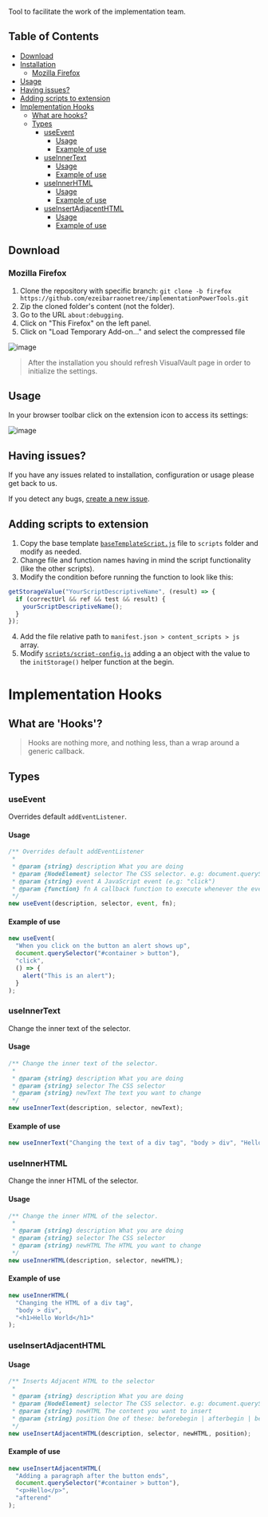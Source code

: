 Tool to facilitate the work of the implementation team.

## Table of Contents

- [Download](#download)
- [Installation](#installation)
  - [Mozilla Firefox](#mozilla-firefox)
- [Usage](#usage)
- [Having issues?](#having-issues)
- [Adding scripts to extension](#adding-scripts-to-extension)
- [Implementation Hooks](#implementation-hooks)
  - [What are hooks?](#what-are-hooks)
  - [Types](#types)
    - [useEvent](#useevent)
      - [Usage](#usage-1)
      - [Example of use](#example-of-use)
    - [useInnerText](#useinnertext)
      - [Usage](#usage-2)
      - [Example of use](#example-of-use-1)
    - [useInnerHTML](#useinnerhtml)
      - [Usage](#usage-3)
      - [Example of use](#example-of-use-2)
    - [useInsertAdjacentHTML](#useinsertadjacenthtml)
      - [Usage](#usage-4)
      - [Example of use](#example-of-use-3)

## Download

### Mozilla Firefox

1. Clone the repository with specific branch: `git clone -b firefox https://github.com/ezeibarraonetree/implementationPowerTools.git`
2. Zip the cloned folder's content (not the folder).
3. Go to the URL `about:debugging`.
4. Click on "This Firefox" on the left panel.
5. Click on "Load Temporary Add-on..." and select the compressed file

![image](https://user-images.githubusercontent.com/109621179/193043025-753fe0c2-aec6-4c69-be5d-e6af5054b7f3.png)

> After the installation you should refresh VisualVault page in order to initialize the settings.

## Usage

In your browser toolbar click on the extension icon to access its settings:

![image](https://user-images.githubusercontent.com/109621179/192633777-4abfe977-2bd8-42dd-be46-6ee02f1c2500.png)

## Having issues?

If you have any issues related to installation, configuration or usage please get back to us.

If you detect any bugs, [create a new issue](https://github.com/ezeibarraonetree/implementationPowerTools/issues/new).

## Adding scripts to extension

1. Copy the base template [`baseTemplateScript.js`](https://github.com/ezeibarraonetree/implementationPowerTools/blob/main/baseTemplateScript.js) file to `scripts` folder and modify as needed.
2. Change file and function names having in mind the script functionality (like the other scripts).
3. Modify the condition before running the function to look like this:

```js
getStorageValue("YourScriptDescriptiveName", (result) => {
  if (correctUrl && ref && test && result) {
    yourScriptDescriptiveName();
  }
});
```

4. Add the file relative path to `manifest.json > content_scripts > js` array.
5. Modify [`scripts/script-config.js`](https://github.com/ezeibarraonetree/implementationPowerTools/blob/main/scripts/script-config.js) adding a an object with the value to the `initStorage()` helper function at the begin.

# Implementation Hooks

## What are 'Hooks'?

> Hooks are nothing more, and nothing less, than a wrap around a generic callback.

## Types

### useEvent

Overrides default `addEventListener`.

#### Usage

```js
/** Overrides default addEventListener
 *
 * @param {string} description What you are doing
 * @param {NodeElement} selector The CSS selector. e.g: document.querySelector("#container > button")
 * @param {string} event A JavaScript event (e.g: "click")
 * @param {function} fn A callback function to execute whenever the event occurs
 */
new useEvent(description, selector, event, fn);
```

#### Example of use

```js
new useEvent(
  "When you click on the button an alert shows up",
  document.querySelector("#container > button"),
  "click",
  () => {
    alert("This is an alert");
  }
);
```

### useInnerText

Change the inner text of the selector.

#### Usage

```js
/** Change the inner text of the selector.
 *
 * @param {string} description What you are doing
 * @param {string} selector The CSS selector
 * @param {string} newText The text you want to change
 */
new useInnerText(description, selector, newText);
```

#### Example of use

```js
new useInnerText("Changing the text of a div tag", "body > div", "Hello World");
```

### useInnerHTML

Change the inner HTML of the selector.

#### Usage

```js
/** Change the inner HTML of the selector.
 *
 * @param {string} description What you are doing
 * @param {string} selector The CSS selector
 * @param {string} newHTML The HTML you want to change
 */
new useInnerHTML(description, selector, newHTML);
```

#### Example of use

```js
new useInnerHTML(
  "Changing the HTML of a div tag",
  "body > div",
  "<h1>Hello World</h1>"
);
```

### useInsertAdjacentHTML

#### Usage

```js
/** Inserts Adjacent HTML to the selector
 *
 * @param {string} description What you are doing
 * @param {NodeElement} selector The CSS selector. e.g: document.querySelector("#container > button")
 * @param {string} newHTML The content you want to insert
 * @param {string} position One of these: beforebegin | afterbegin | beforeend | afterend
 */
new useInsertAdjacentHTML(description, selector, newHTML, position);
```

#### Example of use

```js
new useInsertAdjacentHTML(
  "Adding a paragraph after the button ends",
  document.querySelector("#container > button"),
  "<p>Hello</p>",
  "afterend"
);
```
